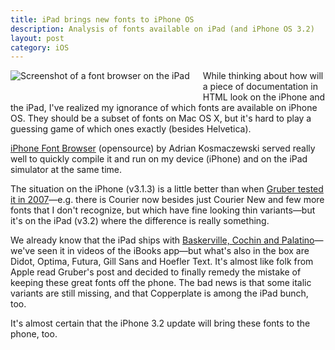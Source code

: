 ```yaml
---
title: iPad brings new fonts to iPhone OS
description: Analysis of fonts available on iPad (and iPhone OS 3.2)
layout: post
category: iOS
---
```


<div class="thumbnail">
    <img src="http://img.skitch.com/20100402-c1ht58iesem31u1gskat1ac45f.preview.jpg" alt="Screenshot of a font browser on the iPad" style="float: left; margin: 0 1.5em 1.5em 0">
</div>

While thinking about how will a piece of documentation in HTML look on the iPhone and the iPad, I've realized my ignorance of which fonts are available on iPhone OS. They should be a subset of fonts on Mac OS X, but it's hard to play a guessing game of which ones exactly (besides Helvetica).

[iPhone Font Browser][app] (opensource) by Adrian Kosmaczewski served really well to quickly compile it and run on my device (iPhone) and on the iPad simulator at the same time.

The situation on the iPhone (v3.1.3) is a little better than when [Gruber tested it in 2007][df]—e.g. there is Courier now besides just Courier New and few more fonts that I don't recognize, but which have fine looking thin variants—but it's on the iPad (v3.2) where the difference is really something.

We already know that the iPad ships with [Baskerville, Cochin and Palatino][bookdesigner]—we've seen it in videos of the iBooks app—but what's also in the box are Didot, Optima, Futura, Gill Sans and Hoefler Text. It's almost like folk from Apple read Gruber's post and decided to finally remedy the mistake of keeping these great fonts off the phone. The bad news is that some italic variants are still missing, and that Copperplate is among the iPad bunch, too.

It's almost certain that the iPhone 3.2 update will bring these fonts to the phone, too.

[bookdesigner]: http://www.thebookdesigner.com/2010/01/apple-ipad-e-book-reading-kindle-killing-business-saving-product-of-the-century/ "Apple iPad: E-Book Reading, Kindle-Killing, Business-Saving Product of the Century?"
[df]: http://daringfireball.net/misc/2007/07/iphone-osx-fonts "Fonts From Mac OS X Included With iPhone"
[app]: http://kosmaczewski.net/projects/iphone-font-browser/ "iPhone Font Browser by Adrian Kosmaczewski"
